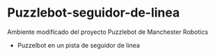 # Puzzlebot-seguidor-de-linea
Ambiente modificado del proyecto Puzzlebot de Manchester Robotics
- Puzzelbot en un pista de seguidor de linea
